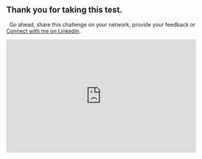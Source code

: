 ## Thank you for taking this test.

&nbsp;
Go ahead, share this challenge on your network, provide your feedback or [Connect with me on Linkedin](https://www.linkedin.com/in/liptanbiswas/).
&nbsp;
&nbsp;
<iframe src="https://pusti.vercel.app/?page=pod-design"  style="height:300px;width:500px;border:none;" scrolling="no" title="Feedback App"> </iframe>
